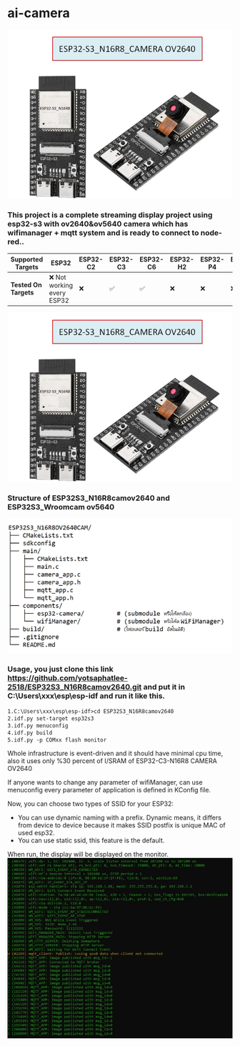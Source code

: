 # ai-camera

![image alt](https://github.com/yotsaphatlee-2518/ESP32S3_N16R8camov2640/blob/74446f2b24ace2f015ff6b2798d865e3bbcb936a/PIC/1747295280793.jpg)
### This project is a complete streaming display project using esp32-s3 with ov2640&ov5640 camera which has wifimanager + mqtt system and is ready to connect to node-red..

| Supported Targets | ESP32 | ESP32-C2 | ESP32-C3 | ESP32-C6 | ESP32-H2 | ESP32-P4 | ESP32-S2 | ESP32-S3 |
| ----------------- | ----- | -------- | -------- | -------- | -------- | -------- | -------- | -------- |
| **Tested On Targets** |  &#10060; Not working every ESP32|&#10060;|&#9989;|&#9989;|  &#10060; |  &#10060; | &#10060;|&#10060;|
![image alt](https://github.com/yotsaphatlee-2518/ESP32S3_N16R8camov2640/blob/586dd4853c9dfaaa973354e8906553812b5908b0/PIC/1747295280793.jpg)

### Structure of ESP32S3_N16R8camov2640 and ESP32S3_Wroomcam ov5640
![image alt](https://github.com/yotsaphatlee-2518/ESP32S3_N16R8camov2640/blob/74446f2b24ace2f015ff6b2798d865e3bbcb936a/PIC/1747297138379.jpg)

### Usage, you just clone this link https://github.com/yotsaphatlee-2518/ESP32S3_N16R8camov2640.git and put it in C:\Users\xxx\esp\esp-idf and run it like this.
    1.C:\Users\xxx\esp\esp-idf>cd ESP32S3_N16R8camov2640
    2.idf.py set-target esp32s3
    3.idf.py menuconfig
    4.idf.py build
    5.idf.py -p COMxx flash monitor



Whole infrastructure is event-driven and it should have minimal cpu time, also it uses only %30 percent of I/SRAM of ESP32-C3-N16R8 CAMERA OV2640

If anyone wants to change any parameter of wifiManager, can use menuconfig every parameter of application is defined in KConfig file.

Now, you can choose two types of SSID for your ESP32:
- You can use dynamic naming with a prefix. Dynamic means, it differs from device to device because it makes SSID postfix is unique MAC of used esp32.
- You can use static ssid, this feature is the default.

When run, the display will be displayed on the monitor.
![image alt](https://github.com/yotsaphatlee-2518/ESP32S3_N16R8camov2640/blob/52adb9e2e606f106fb6709ab0b59103b4542a99b/PIC/1747283546665.jpg
)

